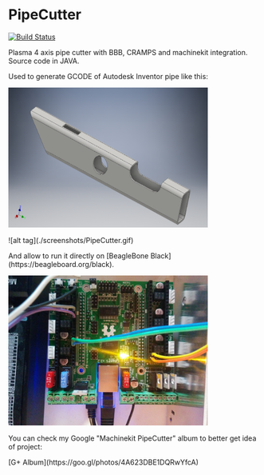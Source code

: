 # PipeCutter
[![Build Status](https://travis-ci.org/zhivko/PipeCutter.svg?branch=master)](https://travis-ci.org/zhivko/PipeCutter)

Plasma 4 axis pipe cutter with BBB, CRAMPS and machinekit integration. Source code in JAVA.

Used to generate GCODE of Autodesk Inventor pipe like this:
<P>
<img src="./screenshots/pipe.png" alt="Pipe" width="400px" height="280px">

<P>
![alt tag](./screenshots/PipeCutter.gif)

<P>
And allow to run it directly on [BeagleBone Black](https://beagleboard.org/black).
<P>
<img src="./screenshots/cramps.jpg" alt="Cramps" width="400px" height="300px">

You can check my Google "Machinekit PipeCutter" album to better get idea of project:
<P>
[G+ Album](https://goo.gl/photos/4A623DBE1DQRwYfcA)

